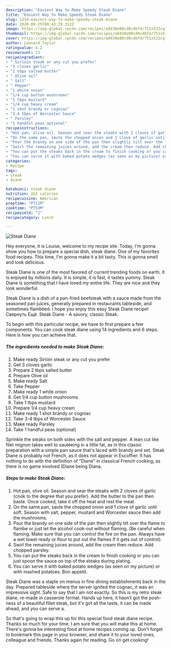 ```yaml
---
description: "Easiest Way to Make Speedy Steak Diane"
title: "Easiest Way to Make Speedy Steak Diane"
slug: 1314-easiest-way-to-make-speedy-steak-diane
date: 2020-09-25T00:43:29.312Z
image: https://img-global.cpcdn.com/recipes/a8438e00cd0c4bf4/751x532cq70/steak-diane-recipe-main-photo.jpg
thumbnail: https://img-global.cpcdn.com/recipes/a8438e00cd0c4bf4/751x532cq70/steak-diane-recipe-main-photo.jpg
cover: https://img-global.cpcdn.com/recipes/a8438e00cd0c4bf4/751x532cq70/steak-diane-recipe-main-photo.jpg
author: Leonard Taylor
ratingvalue: 4.2
reviewcount: 13
recipeingredient:
- " Sirloin steak or any cut you prefer"
- "3 cloves garlic"
- "2 tbps salted butter"
- " Olive oil"
- " Salt"
- " Pepper"
- "1 white onion"
- "1/4 cup button mushrooms"
- "1 tbps mustard"
- "1/4 cup heavy cream"
- "1 shot brandy or cogniac"
- "3-4 tbps of Worcester Sauce"
- " Parsley"
- "1 handful peas optional"
recipeinstructions:
- "Hot pan, olive oil. Season and sear the steaks with 2 cloves of garlic (cook to the degree that you prefer). Add the butter to the pan then baste. Once cooked, take it off the heat and rest the meat."
- "On the same pan, saute the chopped onion and 1 clove of garlic until soft. Season with salt, pepper, mustard and Worcester sauce then add the mushrooms."
- "Pour the brandy on one side of the pan then slightly tilt over the flame to flambe or just let the alcohol cook-out without flaming. (Be careful when flaming. Make sure that you can control the fire on the pan. Always have a wet towel ready or flour to put out the flames if it gets out of control)."
- "Swirl the remaining juices around, add the cream then reduce. Add chopped parsley."
- "You can put the steaks back in the cream to finish cooking or you can just spoon the sauce on top of the steaks during plating."
- "You can serve it with baked potato wedges (as seen on my picture) or with mashed potatoes. Bon appetit."
categories:
- Recipe
tags:
- steak
- diane

katakunci: steak diane 
nutrition: 262 calories
recipecuisine: American
preptime: "PT11M"
cooktime: "PT53M"
recipeyield: "2"
recipecategory: Lunch

---
```



![Steak Diane](https://img-global.cpcdn.com/recipes/a8438e00cd0c4bf4/751x532cq70/steak-diane-recipe-main-photo.jpg)

Hey everyone, it is Louise, welcome to my recipe site. Today, I'm gonna show you how to prepare a special dish, steak diane. One of my favorites food recipes. This time, I'm gonna make it a bit tasty. This is gonna smell and look delicious.

Steak Diane is one of the most favored of current trending foods on earth. It is enjoyed by millions daily. It is simple, it is fast, it tastes yummy. Steak Diane is something that I have loved my entire life. They are nice and they look wonderful.

Steak Diane is a dish of a pan-fried beefsteak with a sauce made from the seasoned pan juices, generally prepared in restaurants tableside, and sometimes flambéed. I hope you enjoy this easy Steak Diane recipe! Свернуть Ещё. Steak Diane - A savory, classic Steak.


To begin with this particular recipe, we have to first prepare a few components. You can cook steak diane using 14 ingredients and 6 steps. Here is how you can achieve that.

<!--inarticleads1-->

##### The ingredients needed to make Steak Diane:

1. Make ready  Sirloin steak or any cut you prefer
1. Get 3 cloves garlic
1. Prepare 2 tbps salted butter
1. Prepare  Olive oil
1. Make ready  Salt
1. Take  Pepper
1. Make ready 1 white onion
1. Get 1/4 cup button mushrooms
1. Take 1 tbps mustard
1. Prepare 1/4 cup heavy cream
1. Make ready 1 shot brandy or cogniac
1. Take 3-4 tbps of Worcester Sauce
1. Make ready  Parsley
1. Take 1 handful peas (optional)


Sprinkle the steaks on both sides with the salt and pepper. A lean cut like filet mignon takes well to sautéeing in a little fat, as in this classic preparation with a simple pan sauce that&#39;s laced with brandy and set. Steak Diane is probably not French, as it does not appear in Escoffier. It has nothing to do with the definition of &#34;Diane&#34; in classical French cooking, as there is no game involved (Diane being Diana. 

<!--inarticleads2-->

##### Steps to make Steak Diane:

1. Hot pan, olive oil. Season and sear the steaks with 2 cloves of garlic (cook to the degree that you prefer). Add the butter to the pan then baste. Once cooked, take it off the heat and rest the meat.
1. On the same pan, saute the chopped onion and 1 clove of garlic until soft. Season with salt, pepper, mustard and Worcester sauce then add the mushrooms.
1. Pour the brandy on one side of the pan then slightly tilt over the flame to flambe or just let the alcohol cook-out without flaming. (Be careful when flaming. Make sure that you can control the fire on the pan. Always have a wet towel ready or flour to put out the flames if it gets out of control).
1. Swirl the remaining juices around, add the cream then reduce. Add chopped parsley.
1. You can put the steaks back in the cream to finish cooking or you can just spoon the sauce on top of the steaks during plating.
1. You can serve it with baked potato wedges (as seen on my picture) or with mashed potatoes. Bon appetit.


Steak Diane was a staple on menus in fine dining establishments back in the day. Prepared tableside where the server ignited the cognac, it was an impressive sight. Safe to say that I am not exactly. So this is my retro steak diane, re-made in casserole format. Hands up here, it hasn&#39;t got the posh-ness of a beautiful fillet steak, but it&#39;s got all the taste, it can be made ahead, and you can serve a. 

So that's going to wrap this up for this special food steak diane recipe. Thanks so much for your time. I am sure that you will make this at home. There's gonna be interesting food at home recipes coming up. Don't forget to bookmark this page in your browser, and share it to your loved ones, colleague and friends. Thanks again for reading. Go on get cooking!
